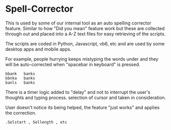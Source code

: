 # Spell-Corrector

This is used by some of our internal tool as an auto spelling corrector feature.
Similar to how "Did you mean" feature work but these are collected through out and placed into a A-Z text files for easy retrieving of the scripts.

The scripts are coded in Python, Javascript, vb6, etc and are used by some desktop apps and mobile apps.

For example, people hurrying keeps mistyping the words under and they will be auto-corrected when "spacebar in keyboard" is pressed.

```bganks **banks**
bbank	banks
bbnka	banks
banls	banks
```

There is a timer logic added to "delay" and not to interrupt the user's thoughts and typing process.
selection of cursor and taken in consideration.

User doesn't notice its being helped, the feature "just works" and applies the correction.

    .Selstart , Sellength , etc
